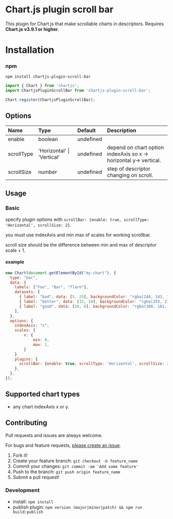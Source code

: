 # Chart.js plugin scroll bar
This plugin for Chart.js that make scrollable charts in descriptors.
Requires **Chart.js v3.9.1 or higher**.

# Installation

### npm
```
npm install chartjs-plugin-scroll-bar
```

```javascript
import { Chart } from 'chartjs';
import ChartjsPluginScrollBar from 'chartjs-plugin-scroll-bar';

Chart.register(ChartjsPluginScrollBar);
```

## Options

| Name               |Type   |Default  |Description                                                                                                                                |
| :------------------|:------|:--------|:------------------------------------------------------------------------------------------------------------------------------------------|
| enable             |boolean|undefined|                                                                                                                                           |
| scrollType | 'Horizontal' \| 'Vertical' | undefined | depend on chart option indexAxis so x -> horizontal y-> vertical.                                                          |
| scrollSize    | number | undefined    |  step of descriptor changing on scroll.                                                                                                  |


## Usage

### Basic

specify plugin options with `scrollBar: {enable: true, scrollType: 'Horizontal', scrollSize: 2}`.

you must use indexAxis and min max of scales for working scrollbar.

scroll size should be the difference between min and max of descriptor scale + 1.

#### example
```javascript
new Chart(document.getElementById("my-chart"), {
  type: "bar",
  data: {
    labels: ["Foo", "Bar", "flare"],
    datasets: [
      { label: "bad", data: [5, 25], backgroundColor: "rgba(244, 143, 177, 0.6)" },
      { label: "better", data: [15, 10], backgroundColor: "rgba(255, 235, 59, 0.6)" },
      { label: "good", data: [10, 8], backgroundColor: "rgba(100, 181, 246, 0.6)" },
    ],
  },
  options: {
    indexAxis: "x",
    scales: {
        x: {
            min: 0,
            max: 1,
        }
    }
    plugins: {
      scrollBar: {enable: true, scrollType: 'Horizontal', scrollSize: 2},
    },
  },
});
```


## Supported chart types
- any chart indexAxis x or y.

## Contributing
Pull requests and issues are always welcome.

For bugs and feature requests, [please create an issue](https://github.com/soloraid/chartjs-plugin-scroll-bar/issues).

1.  Fork it!
2.  Create your feature branch: `git checkout -b feature_name`
3.  Commit your changes: `git commit -am 'Add some feature'`
4.  Push to the branch: `git push origin feature_name`
5.  Submit a pull request!

### Development
- install: `npm install`
- publish plugin: `npm version (major|minor|patch) && npm run build:publish`